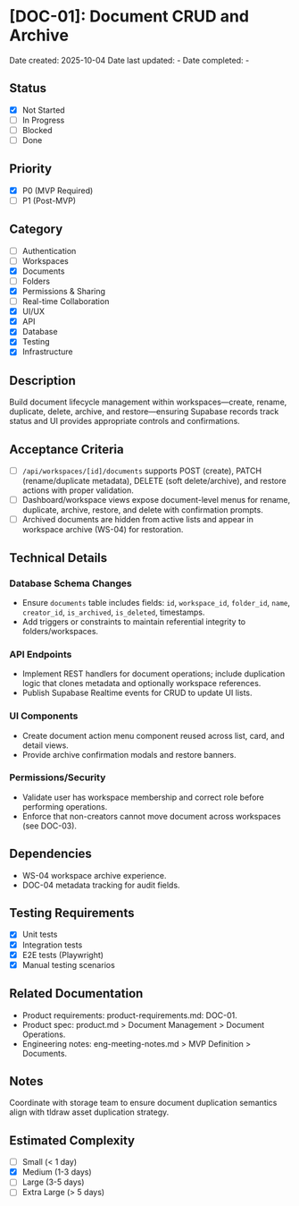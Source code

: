 # [DOC-01]: Document CRUD and Archive

Date created: 2025-10-04
Date last updated: -
Date completed: -

## Status

- [x] Not Started
- [ ] In Progress
- [ ] Blocked
- [ ] Done

## Priority

- [x] P0 (MVP Required)
- [ ] P1 (Post-MVP)

## Category

- [ ] Authentication
- [ ] Workspaces
- [x] Documents
- [ ] Folders
- [x] Permissions & Sharing
- [ ] Real-time Collaboration
- [x] UI/UX
- [x] API
- [x] Database
- [x] Testing
- [x] Infrastructure

## Description

Build document lifecycle management within workspaces—create, rename, duplicate, delete, archive, and restore—ensuring Supabase records track status and UI provides appropriate controls and confirmations.

## Acceptance Criteria

- [ ] `/api/workspaces/[id]/documents` supports POST (create), PATCH (rename/duplicate metadata), DELETE (soft delete/archive), and restore actions with proper validation.
- [ ] Dashboard/workspace views expose document-level menus for rename, duplicate, archive, restore, and delete with confirmation prompts.
- [ ] Archived documents are hidden from active lists and appear in workspace archive (WS-04) for restoration.

## Technical Details

### Database Schema Changes

- Ensure `documents` table includes fields: `id`, `workspace_id`, `folder_id`, `name`, `creator_id`, `is_archived`, `is_deleted`, timestamps.
- Add triggers or constraints to maintain referential integrity to folders/workspaces.

### API Endpoints

- Implement REST handlers for document operations; include duplication logic that clones metadata and optionally workspace references.
- Publish Supabase Realtime events for CRUD to update UI lists.

### UI Components

- Create document action menu component reused across list, card, and detail views.
- Provide archive confirmation modals and restore banners.

### Permissions/Security

- Validate user has workspace membership and correct role before performing operations.
- Enforce that non-creators cannot move document across workspaces (see DOC-03).

## Dependencies

- WS-04 workspace archive experience.
- DOC-04 metadata tracking for audit fields.

## Testing Requirements

- [x] Unit tests
- [x] Integration tests
- [x] E2E tests (Playwright)
- [x] Manual testing scenarios

## Related Documentation

- Product requirements: product-requirements.md: DOC-01.
- Product spec: product.md > Document Management > Document Operations.
- Engineering notes: eng-meeting-notes.md > MVP Definition > Documents.

## Notes

Coordinate with storage team to ensure document duplication semantics align with tldraw asset duplication strategy.

## Estimated Complexity

- [ ] Small (< 1 day)
- [x] Medium (1-3 days)
- [ ] Large (3-5 days)
- [ ] Extra Large (> 5 days)

